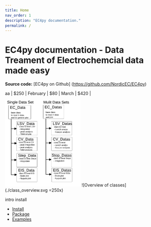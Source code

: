 ```yaml
---
title: Home
nav_order: 1
description: "EC4py documentation."
permalink: /
---
```



# EC4py documentation - Data Treament of Electrochemcial data made easy

**Source code:** [EC4py on Github] (https://github.com/NordicEC/EC4py)

aa  | $250    |
February | $80     |
March    | $420    |

<p>
<img src="class_overview.svg" width="250">
![Overview of classes](./class_overview.svg =250x)

   intro
   install
   - [Install](/EC4py/install/)
   - [Package](/EC4py/package/)
   - [Examples](/EC4py/examples/)
    

